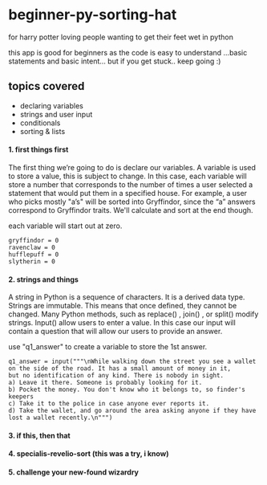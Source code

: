 # beginner-py-sorting-hat
for harry potter loving people wanting to get their feet wet in python

<html>
<body>

this app is good for beginners as the code is easy to understand ...basic statements and basic intent... but if you get stuck.. keep going :)


<h2>topics covered</h2>
<ul>
  <li>declaring variables</li>
  <li>strings and user input</li>
  <li>conditionals</li>
  <li>sorting & lists</li>
</ul>  


<h4>1. first things first</h4>
<p> The first thing we’re going to do is declare our variables. A variable is used to store a value, this is subject to change. In this case, each variable will store a number that corresponds to the number of times a user selected a statement that would put them in a specified house. For example, a user who picks mostly "a’s" will be sorted into Gryffindor, since the “a” answers correspond to Gryffindor traits. We'll calculate and sort at the end though. 
  
  each variable will start out at zero.</p>
  
  ```
gryffindor = 0
ravenclaw = 0
hufflepuff = 0
slytherin = 0
  ```
  

<h4>2. strings and things</h4>
<p>A string in Python is a sequence of characters. It is a derived data type. Strings are immutable. This means that once defined, they cannot be changed. Many Python methods, such as replace() , join() , or split() modify strings. Input() allow users to enter a value. In this case our input will contain a question that will allow our users to provide an answer.

use "q1_answer" to create a variable to store the 1st answer. </p>
```
q1_answer = input("""\nWhile walking down the street you see a wallet on the side of the road. It has a small amount of money in it,
but no identification of any kind. There is nobody in sight.
a) Leave it there. Someone is probably looking for it.
b) Pocket the money. You don't know who it belongs to, so finder's keepers
c) Take it to the police in case anyone ever reports it.
d) Take the wallet, and go around the area asking anyone if they have lost a wallet recently.\n""")
  ```
  
<h4>3. if this, then that</h4>

<h4>4. specialis-revelio-sort (this was a try, i know)</h4>


<h4>5. challenge your new-found wizardry</h4>

</body>
</html>
